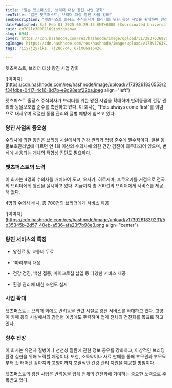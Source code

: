 ```yaml
---
title: "일본 펫츠퍼스트, 브리더 대상 왕진 사업 강화"
seoTitle: "일본 펫츠퍼스트, 브리더 대상 왕진 사업 강화"
seoDescription: "펫츠퍼스트 홀딩스 주식회사가 브리더를 위한 왕진 사업을 확대하며 반려동물의 건강 관리와 동물보호법 준수를 촉진하고 있다. 이 회사는 "Pets always come first"를 이념으로 내세우며 적절한 동물 관리와 질병 예방에 힘쓰고 있다."
datePublished: Sat Feb 01 2025 00:29:15 GMT+0000 (Coordinated Universal Time)
cuid: cm707le30001l09js9zqkenwa
slug: 6944
cover: https://cdn.hashnode.com/res/hashnode/image/upload/v1739376369208/554ab8a9-6c97-4ff9-a3e6-027230dbe77a.webp
ogImage: https://cdn.hashnode.com/res/hashnode/image/upload/v1739376382810/4a9596f5-e91a-487f-ac70-c1937a51915f.webp
tags: 7iiy7j2y7iks, 7j2867o4, 67im66as642u

---
```


펫츠퍼스트, 브리더 대상 왕진 사업 강화

![이미지](https://cdn.hashnode.com/res/hashnode/image/upload/v1739261836553/2f34fdbe-0417-4c16-8d7b-e9d98ebf22ba.jpeg align="left")

펫츠퍼스트 홀딩스 주식회사가 브리더를 위한 왕진 사업을 확대하며 반려동물의 건강 관리와 동물보호법 준수를 촉진하고 있다. 이 회사는 "Pets always come first"를 이념으로 내세우며 적절한 동물 관리와 질병 예방에 힘쓰고 있다.

### 왕진 사업의 중요성

수의사에 의한 왕진은 브리딩 시설에서의 건강 관리와 법령 준수에 필수적이다. 일본 동물보호관리법에 따르면 연 1회 이상의 수의사에 의한 건강 검진이 의무화되어 있으며, 번식에 사용되는 개체의 적합성 진단도 필요하다.

### 펫츠퍼스트의 노력

이 회사는 4명의 수의사를 배치하여 도쿄, 오사카, 히로시마, 후쿠오카를 거점으로 전국의 브리더에게 왕진을 실시하고 있다. 지금까지 총 700건의 브리더에게 서비스를 제공해 왔다.

4명의 수의사 배치, 총 700건의 브리더에게 서비스 제공

![이미지](https://cdn.hashnode.com/res/hashnode/image/upload/v1739261839231/5b35345b-2d57-40eb-a536-afa23f7b98e3.png align="center")

### 왕진 서비스의 특징

* 왕진료 및 교통비 무료
    
* 1마리부터 대응
    
* 건강 검진, 백신 접종, 마이크로칩 삽입 등 다양한 서비스 제공
    
* 환경 관리에 대한 조언도 실시
    

### 사업 확대

펫츠퍼스트는 브리더 외에도 반려동물 관련 시설로 왕진 서비스를 확대하고 있다. 고양이 카페 등의 시설에서의 감염병 예방에도 주력하며 업계 전체의 건전화를 목표로 하고 있다.

### 향후 전망

이 회사는 유전자 질병이나 선천성 질환에 관한 정보 공유를 강화하고, 이상적인 브리딩 환경 실현을 위해 노력할 예정이다. 또한, 소독약이나 사료 판매를 통해 부모견과 부모묘부터 갓 태어난 강아지와 고양이까지 포괄적인 건강 관리 지원을 제공할 방침이다.

펫츠퍼스트의 왕진 사업은 반려동물 업계 전체의 건전화에 기여하는 중요한 노력으로 주목받고 있다.